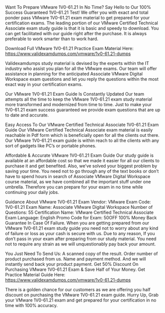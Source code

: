 Want To Prepare VMware 1V0-61.21 In No Time? Say Hello to Our 100% Success Guaranteed 1V0-61.21 Test!
We offer you with exact and total ponder pass VMware 1V0-61.21 exam material to get prepared for your certification exams. The leading portion of our VMware Certified Technical Associate exam study guide is that it is basic and speedy to download. You can get facilitated with our guide right after the purchase. It is always preferable to work smarter than to work hard.

Download Full VMware 1V0-61.21 Practice Exam Material Here: https://www.validexamdumps.com/vmware/1v0-61.21-dumps


Validexamdumps study material is devised by the experts within the IT industry who assist you plan for all the VMware exams. Our team will offer assistance in planning for the anticipated Associate VMware Digital Workspace exam questions and let you reply the questions within the most exact way in your certification exams.

Our VMware 1V0-61.21 Exam Guide Is Constantly Updated
Our team attempts all the time to keep the VMware 1V0-61.21 exam study material more transformed and modernized from time to time. Just to make your 1V0-61.21 exam success guaranteed we provide exam questions that are up to date and accurate.

Easy Access To Our VMware Certified Technical Associate 1V0-61.21 Exam Guide
Our VMware Certified Technical Associate exam material is easily reachable in Pdf form which is beneficially open for all the clients out there. Our VMware 1V0-61.21 exam guide is within reach to all the clients with any sort of gadgets like PC’s or portable phones.

Affordable & Accurate VMware 1V0-61.21 Exam Guide
Our study guide is available at an affordable cost so that we made it easier for all our clients to purchase it and get benefited. Also, we’ve solved your biggest problem by saving your time. You need not to go through any of the text books or don’t have to spend hours in search of Associate VMware Digital Workspace course material, as we have combined all the important stuff under one umbrella. Therefore you can prepare for your exam in no time while continuing your daily jobs.

Guidance About VMware 1V0-61.21 Exam
Vendor: VMware
Exam Code: 1V0-61.21
Exam Name: Associate VMware Digital Workspace
Number of Questions: 55
Certification Name: VMware Certified Technical Associate
Exam Language: English
Promo Code for Exam: 50OFF
100% Money Back Guarantee In Case Of Failure.
When you are getting prepared from our VMware 1V0-61.21 exam study guide you need not to worry about any kind of failure or loss as your cash is secure with us. Due to any reason, If you don’t pass in your exam after preparing from our study material. You need not to require any strain as we will unquestionably pay back your amount.

You Just Need To Send Us:
A scanned copy of the result.
Order number of product purchased from us.
Name and payment method.
And we will instantly send back your product payment.
Get 50% Discount On Purchasing VMware 1V0-61.21 Exam & Save Half of Your Money.
Get Practice Material Guide Here: https://www.validexamdumps.com/vmware/1v0-61.21-dumps

There is a golden chance for our customers as we are offering you half discount on purchasing the VMware 1V0-61.21 exam guide. Hurry Up, Grab your VMware 1V0-61.21 exam and get prepared for your certification in no time with 100% accuracy.

